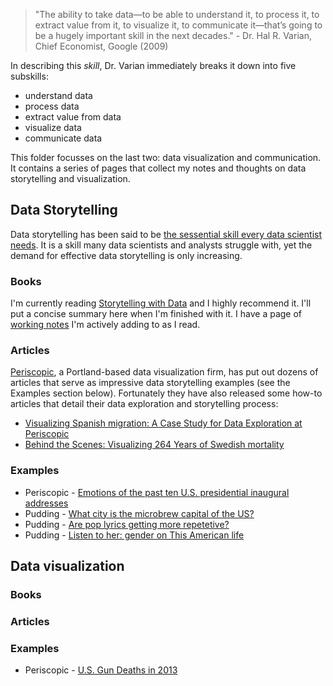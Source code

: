 > "The ability to take data—to be able to understand it, to process it, to extract value from it, to visualize it, to communicate it—that’s going to be a hugely important skill in the next decades." - Dr. Hal R. Varian, Chief Economist, Google (2009)

In describing this _skill_, Dr. Varian immediately breaks it down into five subskills:
* understand data
* process data
* extract value from data
* visualize data
* communicate data

This folder focusses on the last two: data visualization and communication. It contains a series of pages that collect my notes and thoughts on data storytelling and visualization.

## Data Storytelling

Data storytelling has been said to be [the sessential skill every data scientist needs](https://www.forbes.com/sites/brentdykes/2016/03/31/data-storytelling-the-essential-data-science-skill-everyone-needs/#45860e2d52ad). It is a skill many data scientists and analysts struggle with, yet the demand for effective data storytelling is only increasing.

### Books

I'm currently reading [Storytelling with Data](http://www.storytellingwithdata.com/book/) and I highly recommend it. I'll put a concise summary here when I'm finished with it. I have a page of [working notes](https://github.com/bhlmn/ds/edit/master/data_storytelling/storytelling_with_data.md) I'm actively adding to as I read.

### Articles

[Periscopic](http://www.periscopic.com/), a Portland-based data visualization firm, has put out dozens of articles that serve as impressive data storytelling examples (see the Examples section below). Fortunately they have also released some how-to articles that detail their data exploration and storytelling process:
* [Visualizing Spanish migration: A Case Study for Data Exploration at Periscopic](http://www.periscopic.com/news/visualizing-spanish-migration)
* [Behind the Scenes: Visualizing 264 Years of Swedish mortality](http://www.periscopic.com/news/visualizing-swedish-mortality)

### Examples

* Periscopic - [Emotions of the past ten U.S. presidential inaugural addresses](http://emotions.periscopic.com/inauguration/)
* Pudding - [What city is the microbrew capital of the US?](https://pudding.cool/2017/04/beer/)
* Pudding - [Are pop lyrics getting more repetetive?](https://pudding.cool/2017/05/song-repetition/)
* Pudding - [Listen to her: gender on This American life](https://pudding.cool/2017/09/this-american-life/)

## Data visualization

### Books

### Articles

### Examples

* Periscopic - [U.S. Gun Deaths in 2013](https://guns.periscopic.com/)
